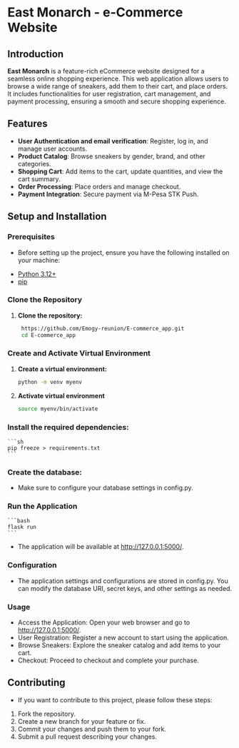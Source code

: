 # East Monarch - e-Commerce Website

## Introduction

**East Monarch** is a feature-rich eCommerce website designed for a seamless online shopping experience. This web application allows users to browse a wide range of sneakers, add them to their cart, and place orders. It includes functionalities for user registration, cart management, and payment processing, ensuring a smooth and secure shopping experience.

## Features

- **User Authentication and email verification**: Register, log in, and manage user accounts.
- **Product Catalog**: Browse sneakers by gender, brand, and other categories.
- **Shopping Cart**: Add items to the cart, update quantities, and view the cart summary.
- **Order Processing**: Place orders and manage checkout.
- **Payment Integration**: Secure payment via M-Pesa STK Push.

## Setup and Installation

### Prerequisites

* Before setting up the project, ensure you have the following installed on your machine:

- [Python 3.12+](https://www.python.org/downloads/)
- [pip](https://pip.pypa.io/en/stable/)

### Clone the Repository

1. **Clone the repository:**

   ```sh
    https://github.com/Emogy-reunion/E-commerce_app.git
    cd E-commerce_app
    ```


### **Create and Activate Virtual Environment**
1. **Create a virtual environment:**
    ```sh
    python -m venv myenv
    ```

2. **Activate virtual environment**
    ```sh
    source myenv/bin/activate
    ```

### Install the required dependencies:
    ```sh
    pip freeze > requirements.txt
    ```

### Create the database:
* Make sure to configure your database settings in config.py.

### Run the Application
    ```bash
    flask run
    ```

* The application will be available at http://127.0.0.1:5000/.

### Configuration

* The application settings and configurations are stored in config.py. You can modify the database URI, secret keys, and other settings as needed.

### Usage
* Access the Application: Open your web browser and go to http://127.0.0.1:5000/.
* User Registration: Register a new account to start using the application.
* Browse Sneakers: Explore the sneaker catalog and add items to your cart.
* Checkout: Proceed to checkout and complete your purchase.

## Contributing

* If you want to contribute to this project, please follow these steps:

1. Fork the repository.
2. Create a new branch for your feature or fix.
3. Commit your changes and push them to your fork.
4. Submit a pull request describing your changes.
